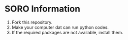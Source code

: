 # SORO Information

1. Fork this repository.
2. Make your computer dat can run python codes.
3. If the required packages are not available, install them.